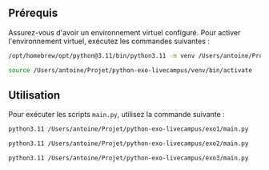 ## Prérequis

Assurez-vous d'avoir un environnement virtuel configuré. Pour activer l'environnement virtuel, exécutez les commandes suivantes :

```bash
/opt/homebrew/opt/python@3.11/bin/python3.11 -m venv /Users/antoine/Projet/python-exo-livecampus/venv
```

```bash
source /Users/antoine/Projet/python-exo-livecampus/venv/bin/activate
```

## Utilisation

Pour exécuter les scripts `main.py`, utilisez la commande suivante :

```bash
python3.11 /Users/antoine/Projet/python-exo-livecampus/exo1/main.py
```

```bash
python3.11 /Users/antoine/Projet/python-exo-livecampus/exo2/main.py
```

```bash
python3.11 /Users/antoine/Projet/python-exo-livecampus/exo3/main.py
```
